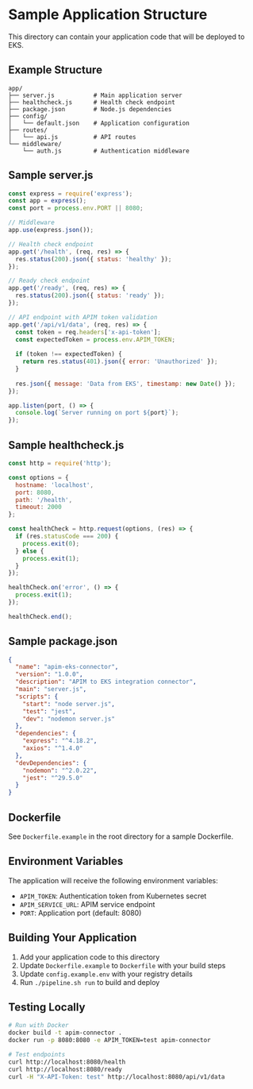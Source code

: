 # Sample Application Structure

This directory can contain your application code that will be deployed to EKS.

## Example Structure

```
app/
├── server.js           # Main application server
├── healthcheck.js      # Health check endpoint
├── package.json        # Node.js dependencies
├── config/            
│   └── default.json    # Application configuration
├── routes/            
│   └── api.js          # API routes
└── middleware/        
    └── auth.js         # Authentication middleware
```

## Sample server.js

```javascript
const express = require('express');
const app = express();
const port = process.env.PORT || 8080;

// Middleware
app.use(express.json());

// Health check endpoint
app.get('/health', (req, res) => {
  res.status(200).json({ status: 'healthy' });
});

// Ready check endpoint
app.get('/ready', (req, res) => {
  res.status(200).json({ status: 'ready' });
});

// API endpoint with APIM token validation
app.get('/api/v1/data', (req, res) => {
  const token = req.headers['x-api-token'];
  const expectedToken = process.env.APIM_TOKEN;
  
  if (token !== expectedToken) {
    return res.status(401).json({ error: 'Unauthorized' });
  }
  
  res.json({ message: 'Data from EKS', timestamp: new Date() });
});

app.listen(port, () => {
  console.log(`Server running on port ${port}`);
});
```

## Sample healthcheck.js

```javascript
const http = require('http');

const options = {
  hostname: 'localhost',
  port: 8080,
  path: '/health',
  timeout: 2000
};

const healthCheck = http.request(options, (res) => {
  if (res.statusCode === 200) {
    process.exit(0);
  } else {
    process.exit(1);
  }
});

healthCheck.on('error', () => {
  process.exit(1);
});

healthCheck.end();
```

## Sample package.json

```json
{
  "name": "apim-eks-connector",
  "version": "1.0.0",
  "description": "APIM to EKS integration connector",
  "main": "server.js",
  "scripts": {
    "start": "node server.js",
    "test": "jest",
    "dev": "nodemon server.js"
  },
  "dependencies": {
    "express": "^4.18.2",
    "axios": "^1.4.0"
  },
  "devDependencies": {
    "nodemon": "^2.0.22",
    "jest": "^29.5.0"
  }
}
```

## Dockerfile

See `Dockerfile.example` in the root directory for a sample Dockerfile.

## Environment Variables

The application will receive the following environment variables:

- `APIM_TOKEN`: Authentication token from Kubernetes secret
- `APIM_SERVICE_URL`: APIM service endpoint
- `PORT`: Application port (default: 8080)

## Building Your Application

1. Add your application code to this directory
2. Update `Dockerfile.example` to `Dockerfile` with your build steps
3. Update `config.example.env` with your registry details
4. Run `./pipeline.sh run` to build and deploy

## Testing Locally

```bash
# Run with Docker
docker build -t apim-connector .
docker run -p 8080:8080 -e APIM_TOKEN=test apim-connector

# Test endpoints
curl http://localhost:8080/health
curl http://localhost:8080/ready
curl -H "X-API-Token: test" http://localhost:8080/api/v1/data
```
